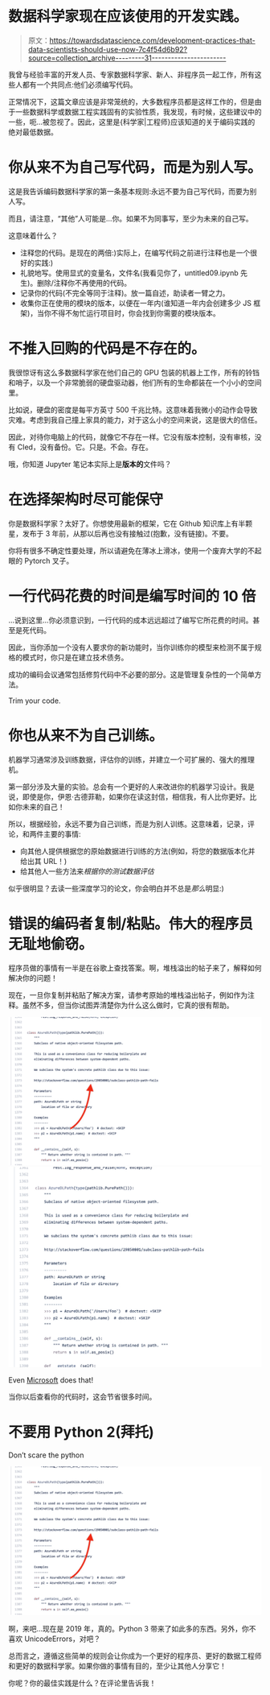 # 数据科学家现在应该使用的开发实践。

> 原文：<https://towardsdatascience.com/development-practices-that-data-scientists-should-use-now-7c4f54d6b92?source=collection_archive---------31----------------------->

我曾与经验丰富的开发人员、专家数据科学家、新人、非程序员一起工作，所有这些人都有一个共同点:他们必须编写代码。

正常情况下，这篇文章应该是非常笼统的，大多数程序员都是这样工作的，但是由于一些数据科学或数据工程实践固有的实验性质，我发现，有时候，这些建议中的一些，呃…被忽视了。因此，这里是{科学家|工程师}应该知道的关于编码实践的绝对最低数据。

# 你从来不为自己写代码，而是为别人写。

这是我告诉编码数据科学家的第一条基本规则:永远不要为自己写代码，而要为别人写。

而且，请注意，“其他”人可能是…你。如果不为同事写，至少为未来的自己写。

这意味着什么？

*   注释您的代码。是现在的两倍:)实际上，在编写代码之前进行注释也是一个很好的实践:)
*   礼貌地写。使用显式的变量名，文件名(我看见你了，untitled09.ipynb 先生)。删除/注释你不再使用的代码。
*   记录你的代码(不完全等同于注释)。放一篇自述，助读者一臂之力。
*   收集你正在使用的模块的版本，以便在一年内(谁知道一年内会创建多少 JS 框架)，当你不得不匆忙运行项目时，你会找到你需要的模块版本。

# 不推入回购的代码是不存在的。

我很惊讶有这么多数据科学家在他们自己的 GPU 包装的机器上工作，所有的铃铛和哨子，以及一个非常脆弱的硬盘驱动器，他们所有的生命都装在一个小小的空间里。

比如说，硬盘的密度是每平方英寸 500 千兆比特。这意味着我微小的动作会导致灾难。考虑到我自己撞上家具的能力，对于这么小的空间来说，这是很大的信任。

因此，对待你电脑上的代码，就像它不存在一样。它没有版本控制，没有审核，没有 CIed，没有备份。它。只是。不会。存在。

哦，你知道 Jupyter 笔记本实际上是**版本的**文件吗？

# 在选择架构时尽可能保守

你是数据科学家？太好了。你想使用最新的框架，它在 Github 知识库上有半颗星，发布于 3 年前，从那以后再也没有接触过(抱歉，没有链接)。不要。

你将有很多不确定性要处理，所以请避免在薄冰上滑冰，使用一个废弃大学的不起眼的 Pytorch 叉子。

# 一行代码花费的时间是编写时间的 10 倍

…说到这里…你必须意识到，一行代码的成本远远超过了编写它所花费的时间。甚至是死代码。

因此，当你添加一个没有人要求你的新功能时，当你训练你的模型来检测不属于规格的模式时，你只是在建立技术债务。

成功的编码会议通常包括修剪代码中不必要的部分。这是管理复杂性的一个简单方法。

Trim your code.

# 你也从来不为自己训练。

机器学习通常涉及训练数据，评估你的训练，并建立一个可扩展的、强大的推理机。

第一部分涉及大量的实验。总会有一个更好的人来改进你的机器学习设计。我是说，即使是你，伊恩·古德菲勒，如果你在读这封信，相信我，有人比你更好。比如你未来的自己！

所以，根据经验，永远不要为自己训练，而是为别人训练。这意味着，记录，评论，和两件主要的事情:

*   向其他人提供根据您的原始数据进行训练的方法(例如，将您的数据版本化并给出其 URL！)
*   给其他人一些方法来*根据你的测试数据评估*

似乎很明显？去读一些深度学习的论文，你会明白并不总是*那么*明显:)

# 错误的编码者复制/粘贴。伟大的程序员无耻地偷窃。

程序员做的事情有一半是在谷歌上查找答案。啊，堆栈溢出的帖子来了，解释如何解决你的问题！

现在，一旦你复制并粘贴了解决方案，请参考原始的堆栈溢出帖子，例如作为注释。虽然不多，但当你试图弄清楚你为什么这么做时，它真的很有帮助。

![](img/316de76b13a16d01d4a74b67ee800a15.png)![](img/464032ef507a36afeafb393edcca6dab.png)

Even [Microsoft](https://github.com/Azure/azure-data-lake-store-python/blob/master/azure/datalake/store/core.py) does that!

当你以后查看你的代码时，这会节省很多时间。

# 不要用 Python 2(拜托)

Don’t scare the python

![](img/316de76b13a16d01d4a74b67ee800a15.png)

啊，来吧…现在是 2019 年，真的。Python 3 带来了如此多的东西。另外，你不喜欢 UnicodeErrors，对吧？

总而言之，遵循这些简单的规则会让你成为一个更好的程序员、更好的数据工程师和更好的数据科学家。如果你做的事情有目的，至少让其他人分享它！

你呢？你的最佳实践是什么？在评论里告诉我！